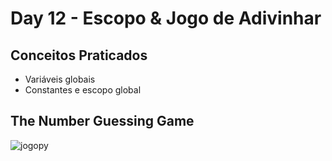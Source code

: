 # Day 12 - Escopo & Jogo de Adivinhar
## Conceitos Praticados
- Variáveis globais
- Constantes e escopo global

## The Number Guessing Game
![jogopy](https://github.com/terramotta/100-days-python-bootcamp/assets/53800269/5f49373a-814c-4240-afd8-81cff5405d8b)



